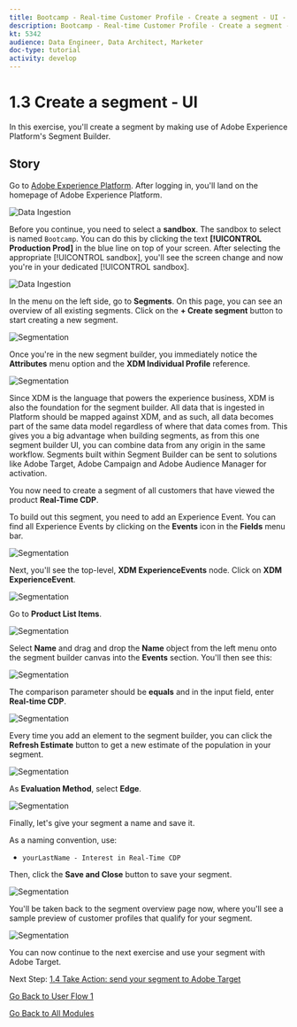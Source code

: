 ```yaml
---
title: Bootcamp - Real-time Customer Profile - Create a segment - UI - Brazil
description: Bootcamp - Real-time Customer Profile - Create a segment - UI - Brazil
kt: 5342
audience: Data Engineer, Data Architect, Marketer
doc-type: tutorial
activity: develop
---
```

# 1.3 Create a segment - UI

In this exercise, you'll create a segment by making use of Adobe Experience Platform's Segment Builder.

## Story

Go to [Adobe Experience Platform](https://experience.adobe.com/platform). After logging in, you'll land on the homepage of Adobe Experience Platform.

![Data Ingestion](./images/home.png)

Before you continue, you need to select a **sandbox**. The sandbox to select is named ``Bootcamp``. You can do this by clicking the text **[!UICONTROL Production Prod]** in the blue line on top of your screen. After selecting the appropriate [!UICONTROL sandbox], you'll see the screen change and now you're in your dedicated [!UICONTROL sandbox].

![Data Ingestion](./images/sb1.png)

In the menu on the left side, go to **Segments**. On this page, you can see an overview of all existing segments. Click on the **+ Create segment** button to start creating a new segment.

![Segmentation](./images/menuseg.png)

Once you're in the new segment builder, you immediately notice the **Attributes** menu option and the **XDM Individual Profile** reference.

![Segmentation](./images/segmentationui.png)

Since XDM is the language that powers the experience business, XDM is also the foundation for the segment builder. All data that is ingested in Platform should be mapped against XDM, and as such, all data becomes part of the same data model regardless of where that data comes from. This gives you a big advantage when building segments, as from this one segment builder UI, you can combine data from any origin in the same workflow. Segments built within Segment Builder can be sent to solutions like Adobe Target, Adobe Campaign and Adobe Audience Manager for activation.

You now need to create a segment of all customers that have viewed the product **Real-Time CDP**.

To build out this segment, you need to add an Experience Event. You can find all Experience Events by clicking on the **Events** icon in the **Fields** menu bar.

![Segmentation](./images/findee.png)

Next, you'll see the top-level, **XDM ExperienceEvents** node. Click on **XDM ExperienceEvent**.

![Segmentation](./images/see.png)

Go to **Product List Items**.

![Segmentation](./images/plitems.png)

Select **Name** and drag and drop the **Name** object from the left menu onto the segment builder canvas into the **Events** section. You'll then see this:

![Segmentation](./images/eewebpdtlname.png)

The comparison parameter should be **equals** and in the input field, enter **Real-time CDP**.

![Segmentation](./images/pv.png)

Every time you add an element to the segment builder, you can click the **Refresh Estimate** button to get a new estimate of the population in your segment.

![Segmentation](./images/refreshest.png)

As **Evaluation Method**, select **Edge**.

![Segmentation](./images/evedge.png)

Finally, let's give your segment a name and save it.

As a naming convention, use:

- `yourLastName - Interest in Real-Time CDP`

Then, click the **Save and Close** button to save your segment.

![Segmentation](./images/segmentname.png)

You'll be taken back to the segment overview page now, where you'll see a sample preview of customer profiles that qualify for your segment.

![Segmentation](./images/savedsegment.png)

You can now continue to the next exercise and use your segment with Adobe Target.

Next Step: [1.4 Take Action: send your segment to Adobe Target](./ex4.md)

[Go Back to User Flow 1](./uc1.md)

[Go Back to All Modules](../../overview.md)
